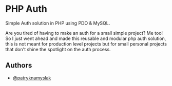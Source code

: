 
# PHP Auth

Simple Auth solution in PHP using PDO & MySQL.

Are you tired of having to make an auth for a small simple project? Me too! So I just went ahead and made this reusable and modular php auth solution, this is not meant for production level projects but for small personal projects that don't shine the spotlight on the auth process.


## Authors

- [@patryknamyslak](https://www.github.com/patryknamyslak)